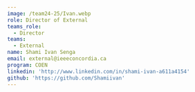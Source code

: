 ```yaml
---
image: /team24-25/Ivan.webp
role: Director of External
teams_role:
  - Director
teams:
  - External
name: Shami Ivan Senga
email: external@ieeeconcordia.ca
program: COEN
linkedin: 'http://www.linkedin.com/in/shami-ivan-a611a4154'
github: 'https://github.com/Shamiivan'
---
```


